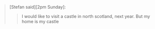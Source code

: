 > [Stefan said][2pm Sunday]:
> > I would like to visit a castle in north scotland, next year.
> But my home is my castle